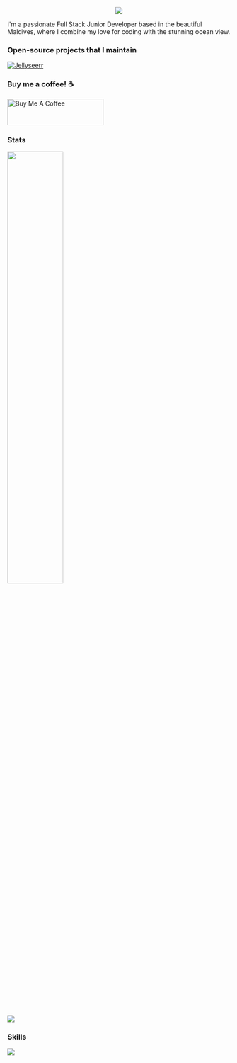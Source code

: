 

<p align="center">
    <img src="https://readme-typing-svg.demolab.com/?lines=Fallenbagel;Full-stack%20junior%20developer;Enthusiastic%20Learner;Maldivian%20🇲🇻;&font=Fira%20Code&center=true&width=440&height=45&color=f75c7e&vCenter=true&pause=1000&size=22" /></a>
</p>

I'm a passionate Full Stack Junior Developer based in the beautiful Maldives, where I combine my love for coding with the stunning ocean view.

### Open-source projects that I maintain
 [![Jellyseerr](https://github-readme-stats.vercel.app/api/pin/?username=Fallenbagel&repo=jellyseerr)](https://github.com/Fallenbagel/jellyseerr)

### Buy me a coffee! ☕
<a href="https://www.buymeacoffee.com/fallen.bagel" target="_blank"><img src="https://cdn.buymeacoffee.com/buttons/v2/default-yellow.png" alt="Buy Me A Coffee" height="60px" width="217px" ></a>

### Stats
<p>
  <img height="50%" width="auto" src ="https://github-readme-stats.vercel.app/api/top-langs/?username=fallenbagel&layout=compact&hide_border=true&theme=darcula&bg_color=00000000&langs_count=6"><br/>
  <img src ="https://github-readme-streak-stats.herokuapp.com?user=fallenbagel&theme=darcula&hide_border=true&background=FFFFFF00">
  <br>
</p>

### Skills
<p align="left">
  <a href="https://skillicons.dev">
    <img src="https://skillicons.dev/icons?i=git,docker,vim,ae,alpinejs,bash,blender,bootstrap,cloudflare,css,bots,express,fastapi,flask,github,graphql,html,ai,js,laravel,linux,mysql,neovim,nestjs,nextjs,nginx,nodejs,ps,php,postgres,postman,pr,py,raspberrypi,react,regex,rust,sqlite,tailwind,ts,unity,vscode,wordpress" />
  </a>
</p>

<br/>



